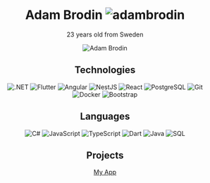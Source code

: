 <div class="about-me" align="center">
<h1>Adam Brodin <img src="https://komarev.com/ghpvc/?username=adambrodin&label=Profile%20views&color=0e75b6&style=flat" alt="adambrodin"> </h1>
<p>23 years old from Sweden</p>
<div class="stat-cards" align="center">
  
![Adam Brodin](https://github-readme-stats.vercel.app/api?username=AdamBrodin&show_icons=true&theme=tokyonight)
</div>
<div class="technologies" align="center">
<h2>Technologies</h2>
  
![.NET](https://img.shields.io/badge/-.NET-000?&logo=dotnet&logoColor=6D409D)
![Flutter](https://img.shields.io/badge/-Flutter-000?&logo=flutter&logoColor=5CC6F8)
![Angular](https://img.shields.io/badge/-Angular-000?&logo=angular&logoColor=DD0031)
![NestJS](https://img.shields.io/badge/-NestJS-000?&logo=nestjs&logoColor=EA2845)
![React](https://img.shields.io/badge/-React-000?&logo=react&logoColor=61DBFB)
![PostgreSQL](https://img.shields.io/badge/-PostgreSQL-000?&logo=postgresql&logoColor=336791)
![Git](https://img.shields.io/badge/-Git-000?&logo=git&logoColor=F05134)
![Docker](https://img.shields.io/badge/-Docker-000?&logo=docker&logoColor=0db7ed)
![Bootstrap](https://img.shields.io/badge/-Bootstrap-000?&logo=bootstrap&logoColor=7211f7)
  
</div>
  
<div class="languages" align="center">
<h2>Languages</h2>  

![C#](https://img.shields.io/badge/-C%23-000?&logo=c-sharp&logoColor=3A0093)
![JavaScript](https://img.shields.io/badge/-JavaScript-000?&logo=JavaScript)
![TypeScript](https://img.shields.io/badge/-TypeScript-000?&logo=TypeScript)
![Dart](https://img.shields.io/badge/-Dart-000?&logo=Dart&logoColor=2CB7F6)
![Java](https://img.shields.io/badge/-Java-000?&logo=java&logoColor=E76F00)
![SQL](https://img.shields.io/badge/-SQL-000?&logo=MySQL&logoColor=C17802)
</div>
  
<div class="projects" align="center">
<h2>Projects</h2>
  
[My App](https://play.google.com/store/apps/details?id=com.adambrodin.realtidfonder)
 </div>
</div>
